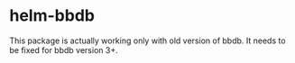 # helm-bbdb

This package is actually working only with old version of bbdb.
It needs to be fixed for bbdb version 3+.
